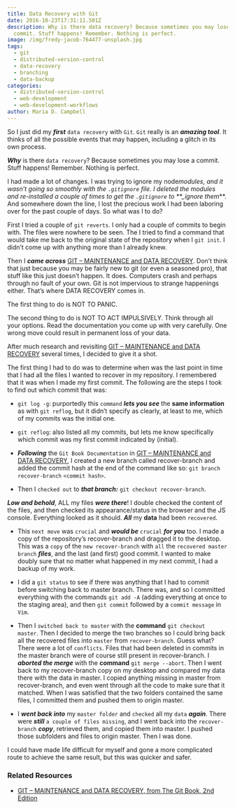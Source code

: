 ```yaml
---
title: Data Recovery with Git
date: 2016-10-23T17:31:11.501Z
description: Why is there data recovery? Because sometimes you may lose a
  commit. Stuff happens! Remember. Nothing is perfect.
image: /img/fredy-jacob-764477-unsplash.jpg
tags:
  - git
  - distributed-version-control
  - data-recovery
  - branching
  - data-backup
categories:
  - distributed-version-control
  - web-development
  - web-development-workflows
author: Maria D. Campbell
---
```

So I just did my **_first_** `data recovery` with `Git`. `Git` really is an
**_amazing tool_**. It thinks of all the possible events that may happen,
including a glitch in its own process.

**_Why_** is there `data recovery`? Because sometimes you may lose a commit.
Stuff happens! Remember. Nothing is perfect.

I had made a lot of changes. I was trying to ignore my node*modules, and it
wasn’t going so smoothly with the `.gitignore` file. I deleted the modules and
re-installed a couple of times to get the `.gitignore` to \*\*\_ignore
them*\*\*. And somewhere down the line, I lost the precious work I had been
laboring over for the past couple of days. So what was I to do?

First I tried a couple of `git reverts`. I only had a couple of commits to begin
with. The files were nowhere to be seen. The I tried to find a command that
would take me back to the original state of the repository when I `git init`. I
didn’t come up with anything more than I already knew.

Then I **_came across_**
[GIT – MAINTENANCE and DATA RECOVERY](https://git-scm.com/book/en/v2/Git-Internals-Maintenance-and-Data-Recovery).
Don’t think that just because you may be fairly new to git (or even a seasoned
pro), that stuff like this just doesn’t happen. It does. Computers crash and
perhaps through no fault of your own. Git is not impervious to strange
happenings either. That’s where DATA RECOVERY comes in.

The first thing to do is NOT TO PANIC.

The second thing to do is NOT TO ACT IMPULSIVELY. Think through all your
options. Read the documentation you come up with very carefully. One wrong move
could result in permanent loss of your data.

After much research and revisiting
[GIT – MAINTENANCE and DATA RECOVERY](https://git-scm.com/book/en/v2/Git-Internals-Maintenance-and-Data-Recovery)
several times, I decided to give it a shot.

The first thing I had to do was to determine when was the last point in time
that I had all the files I wanted to recover in my repository. I remembered that
it was when I made my first commit. The following are the steps I took to find
out which commit that was:

-   `git log -g`: purportedly this `command` **_lets you see_** the **same
    information** as with `git reflog`, but it didn’t specify as clearly, at
    least to me, which of my commits was the initial one.

-   `git reflog`: also listed all my commits, but lets me know specifically
    which commit was my first commit indicated by (initial).

-   **_Following_** the `Git Book Documentation` in
    [GIT – MAINTENANCE and DATA RECOVERY](https://git-scm.com/book/en/v2/Git-Internals-Maintenance-and-Data-Recovery),
    I created a new branch called recover-branch and added the commit hash at
    the end of the command like so: `git branch recover-branch` `<commit hash>`.

-   Then I `checked out` to **_that branch:_** `git checkout recover-branch`.

**_Low and behold_**, ALL my files **_were there_**! I double checked the
content of the files, and then checked its appearance/status in the browser and
the JS console. Everything looked as it should. **_All_** my **data** had been
`recovered`.

-   This `next move` was `crucial` and **_would be_** `crucial` **_for you_**
    too. I made a copy of the repository’s recover-branch and dragged it to the
    desktop. This was a `copy` of the `new recover-branch` with `all` the
    `recovered master branch` **_files_**, and the last (and first) good commit.
    I wanted to make doubly sure that no matter what happened in my next commit,
    I had a backup of my work.

-   I did a `git status` to see if there was anything that I had to commit
    before switching back to master branch. There was, and so I committed
    everything with the commands `git add -A` (adding everything at once to the
    staging area), and then `git commit` followed by a `commit message` in
    `Vim`.

-   Then I `switched back to master` with the **command** `git checkout master`.
    Then I decided to merge the two branches so I could bring back all the
    recovered files into `master` from `recover-branch`. Guess what? There were
    a lot of `conflicts`. Files that had been deleted in commits in the master
    branch were of course still present in recover-branch. I **_aborted the
    merge_** with the **command** `git merge --abort`. Then I went back to my
    recover-branch copy on my desktop and compared my data there with the data
    in master. I copied anything missing in master from recover-branch, and even
    went through all the code to make sure that it matched. When I was satisfied
    that the two folders contained the same files, I committed them and pushed
    them to origin master.

-   I **_went back into_** my `master folder` and `checked` all my `data`
    **_again_**. There were **_still_** `a couple of files missing`, and I went
    back into the `recover-branch` **_copy_**, retrieved them, and copied them
    into master. I pushed those subfolders and files to origin master. Then I
    was done.

I could have made life difficult for myself and gone a more complicated route to
achieve the same result, but this was quicker and safer.

### Related Resources

-   [GIT – MAINTENANCE and DATA RECOVERY, from The Git Book, 2nd Edition](https://git-scm.com/book/en/v2/Git-Internals-Maintenance-and-Data-Recovery)